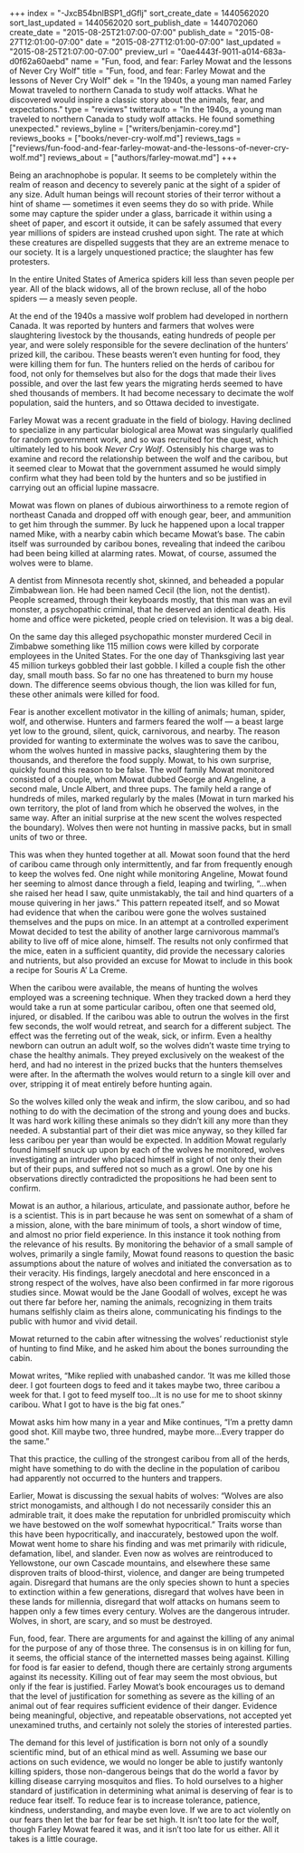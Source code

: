 +++
index = "-JxcB54bnlBSP1_dGflj"
sort_create_date = 1440562020
sort_last_updated = 1440562020
sort_publish_date = 1440702060
create_date = "2015-08-25T21:07:00-07:00"
publish_date = "2015-08-27T12:01:00-07:00"
date = "2015-08-27T12:01:00-07:00"
last_updated = "2015-08-25T21:07:00-07:00"
preview_url = "0ae4443f-9011-a014-683a-d0f62a60aebd"
name = "Fun, food, and fear: Farley Mowat and the lessons of Never Cry Wolf"
title = "Fun, food, and fear: Farley Mowat and the lessons of Never Cry Wolf"
dek = "In the 1940s, a young man named Farley Mowat traveled to northern Canada to study wolf attacks.  What he discovered would inspire a classic story about the animals, fear, and expectations."
type = "reviews"
twitterauto = "In the 1940s, a young man traveled to northern Canada to study wolf attacks.  He found something unexpected."
reviews_byline = ["writers/benjamin-corey.md"]
reviews_books = ["books/never-cry-wolf.md"]
reviews_tags = ["reviews/fun-food-and-fear-farley-mowat-and-the-lessons-of-never-cry-wolf.md"]
reviews_about = ["authors/farley-mowat.md"]
+++

Being an arachnophobe is popular. It seems to be completely within the realm of reason and decency to severely panic at the sight of a spider of any size. Adult human beings will recount stories of their terror without a hint of shame  — sometimes it even seems they do so with pride. While some may capture the spider under a glass, barricade it within using a sheet of paper, and escort it outside, it can be safely assumed that every year millions of spiders are instead crushed upon sight. The rate at which these creatures are dispelled suggests that they are an extreme menace to our society. It is a largely unquestioned practice; the slaughter has few protesters.  

In the entire United States of America spiders kill less than seven people per year. All of the black widows, all of the brown recluse, all of the hobo spiders — a measly seven people. 

<div class="break"></div>

At the end of the 1940s a massive wolf problem had developed in northern Canada. It was reported by hunters and farmers that wolves were slaughtering livestock by the thousands, eating hundreds of people per year, and were solely responsible for the severe declination of the hunters’ prized kill, the caribou. These beasts weren’t even hunting for food, they were killing them for fun. The hunters relied on the herds of caribou for food, not only for themselves but also for the dogs that made their lives possible, and over the last few years the migrating herds seemed to have shed thousands of members. It had become necessary to decimate the wolf population, said the hunters, and so Ottawa decided to investigate. 

Farley Mowat was a recent graduate in the field of biology. Having declined to specialize in any particular biological area Mowat was singularly qualified for random government work, and so was recruited for the quest, which ultimately led to his book *Never Cry Wolf*. Ostensibly his charge was to examine and record the relationship between the wolf and the caribou, but it seemed clear to Mowat that the government assumed he would simply confirm what they had been told by the hunters and so be justified in carrying out an official lupine massacre.

Mowat was flown on planes of dubious airworthiness to a remote region of northeast Canada and dropped off with enough gear, beer, and ammunition to get him through the summer. By luck he happened upon a local trapper named Mike, with a nearby cabin which became Mowat’s base. The cabin itself was surrounded by caribou bones, revealing that indeed the caribou had been being killed at alarming rates. Mowat, of course, assumed the wolves were to blame.

<div class="break"></div>

A dentist from Minnesota recently shot, skinned, and beheaded a popular Zimbabwean lion. He had been named Cecil (the lion, not the dentist). People screamed, through their keyboards mostly, that this man was an evil monster, a psychopathic criminal, that he deserved an identical death. His home and office were picketed, people cried on television. It was a big deal.

On the same day this alleged psychopathic monster murdered Cecil in Zimbabwe something like 115 million cows were killed by corporate employees in the United States. For the one day of Thanksgiving last year 45 million turkeys gobbled their last gobble. I killed a couple fish the other day, small mouth bass. So far no one has threatened to burn my house down. The difference seems obvious though, the lion was killed for fun, these other animals were killed for food.

Fear is another excellent motivator in the killing of animals; human, spider, wolf, and otherwise. Hunters and farmers feared the wolf — a beast large yet low to the ground, silent, quick, carnivorous, and nearby. The reason provided for wanting to exterminate the wolves was to save the caribou, whom the wolves hunted in massive packs, slaughtering them by the thousands, and therefore the food supply. Mowat, to his own surprise, quickly found this reason to be false. The wolf family Mowat monitored consisted of a couple, whom Mowat dubbed George and Angeline, a second male, Uncle Albert, and three pups. The family held a range of hundreds of miles, marked regularly by the males (Mowat in turn marked his own territory, the plot of land from which he observed the wolves, in the same way. After an initial surprise at the new scent the wolves respected the boundary). Wolves then were not hunting in massive packs, but in small units of two or three. 

This was when they hunted together at all. Mowat soon found that the herd of caribou came through only intermittently, and far from frequently enough to keep the wolves fed. One night while monitoring Angeline, Mowat found her seeming to almost dance through a field, leaping and twirling, “…when she raised her head I saw, quite unmistakably, the tail and hind quarters of a mouse quivering in her jaws.”  This pattern repeated itself, and so Mowat had evidence that when the caribou were gone the wolves sustained themselves and the pups on mice. In an attempt at a controlled experiment Mowat decided to test the ability of another large carnivorous mammal’s ability to live off of mice alone, himself. The results not only confirmed that the mice, eaten in a sufficient quantity, did provide the necessary calories and nutrients, but also provided an excuse for Mowat to include in this book a recipe for Souris A’ La Creme.

<div class="break"></div>

When the caribou were available, the means of hunting the wolves employed was a screening technique. When they tracked down a herd they would take a run at some particular caribou, often one that seemed old, injured, or disabled. If the caribou was able to outrun the wolves in the first few seconds, the wolf would retreat, and search for a different subject. The effect was the ferreting out of the weak, sick, or infirm. Even a healthy newborn can outrun an adult wolf, so the wolves didn’t waste time trying to chase the healthy animals. They preyed exclusively on the weakest of the herd, and had no interest in the prized bucks that the hunters themselves were after. In the aftermath the wolves would return to a single kill over and over, stripping it of meat entirely before hunting again. 

So the wolves killed only the weak and infirm, the slow caribou, and so had nothing to do with the decimation of the strong and young does and bucks. It was hard work killing these animals so they didn’t kill any more than they needed. A substantial part of their diet was mice anyway, so they killed far less caribou per year than would be expected. In addition Mowat regularly found himself snuck up upon by each of the wolves he monitored, wolves investigating an intruder who placed himself in sight of not only their den but of their pups, and suffered not so much as a growl. One by one his observations directly contradicted the propositions he had been sent to confirm.  

<div class="break"></div>

Mowat is an author, a hilarious, articulate, and passionate author, before he is a scientist. This is in part because he was sent on somewhat of a sham of a mission, alone, with the bare minimum of tools, a short window of time, and almost no prior field experience. In this instance it took nothing from the relevance of his results. By monitoring the behavior of a small sample of wolves, primarily a single family, Mowat found reasons to question the basic assumptions about the nature of wolves and initiated the conversation as to their veracity. His findings, largely anecdotal and here ensconced in a strong respect of the wolves, have also been confirmed in far more rigorous studies since. Mowat would be the Jane Goodall of wolves, except he was out there far before her, naming the animals, recognizing in them traits humans selfishly claim as theirs alone, communicating his findings to the public with humor and vivid detail.

Mowat returned to the cabin after witnessing the wolves’ reductionist style of hunting to find Mike, and he asked him about the bones surrounding the cabin. 

Mowat writes, “Mike replied with unabashed candor. ‘It was me killed those deer. I got fourteen dogs to feed and it takes maybe two, three caribou a week for that. I got to feed myself too…It is no use for me to shoot skinny caribou. What I got to have is the big fat ones.” 

Mowat asks him how many in a year and Mike continues, “I’m a pretty damn good shot. Kill maybe two, three hundred, maybe more…Every trapper do the same.”

That this practice, the culling of the strongest caribou from all of the herds, might have something to do with the decline in the population of caribou had apparently not occurred to the hunters and trappers.

Earlier, Mowat is discussing the sexual habits of wolves: “Wolves are also strict monogamists, and although I do not necessarily consider this an admirable trait, it does make the reputation for unbridled promiscuity which we have bestowed on the wolf somewhat hypocritical.” Traits worse than this have been hypocritically, and inaccurately, bestowed upon the wolf. Mowat went home to share his finding and was met primarily with ridicule, defamation, libel, and slander. Even now as wolves are reintroduced to Yellowstone, our own Cascade mountains, and elsewhere these same disproven traits of blood-thirst, violence, and danger are being trumpeted again. Disregard that humans are the only species shown to hunt a species to extinction within a few generations, disregard that wolves have been in these lands for millennia, disregard that wolf attacks on humans seem to happen only a few times every century. Wolves are the dangerous intruder. Wolves, in short, are scary, and so must be destroyed.

<div class="break"></div>

Fun, food, fear. There are arguments for and against the killing of any animal for the purpose of any of those three. The consensus is in on killing for fun, it seems, the official stance of the internetted masses being against. Killing for food is far easier to defend, though there are certainly strong arguments against its necessity. Killing out of fear may seem the most obvious, but only if the fear is justified. Farley Mowat’s book encourages us to demand that the level of justification for something as severe as the killing of an animal out of fear requires sufficient evidence of their danger. Evidence being meaningful, objective, and repeatable observations, not accepted yet unexamined truths, and certainly not solely the stories of interested parties.

The demand for this level of justification is born not only of a soundly scientific mind, but of an ethical mind as well. Assuming we base our actions on such evidence, we would no longer be able to justify wantonly killing spiders, those non-dangerous beings that do the world a favor by killing disease carrying mosquitos and flies.  To hold ourselves to a higher standard of justification in determining what animal is deserving of fear is to reduce fear itself. To reduce fear is to increase tolerance, patience, kindness, understanding, and maybe even love. If we are to act violently on our fears then let the bar for fear be set high. It isn’t too late for the wolf, though Farley Mowat feared it was, and it isn’t too late for us either. All it takes is a little courage.
